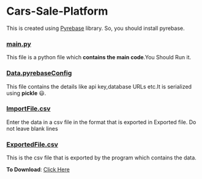 # Cars-Sale-Platform
This is created using [Pyrebase](https://www.google.com/url?sa=t&rct=j&q=&esrc=s&source=web&cd=&cad=rja&uact=8&ved=2ahUKEwjfxu7pvMHwAhWGxDgGHZDGBUQQFjAAegQIAxAD&url=https%3A%2F%2Fgithub.com%2Fthisbejim%2FPyrebase&usg=AOvVaw3M-gToG4PxKyNqNWmA8c2I) library.
So, you should install pyrebase.
### [main.py](https://github.com/RKS200/Cars-Sale-Platform/blob/main/main.py)
This file is a python file which **contains the main code**.You Should Run it. 
### [Data.pyrebaseConfig](https://github.com/RKS200/Cars-Sale-Platform/blob/main/Data.pyrebaseConfig)
This file contains the details like api key,database URLs etc.It is serialized using **pickle** :smiley:.
### [ImportFile.csv](https://github.com/RKS200/Cars-Sale-Platform/blob/main/ImportFile.csv)
Enter the data in a csv file in the format that is exported in Exported file.
Do not leave blank lines
### [ExportedFile.csv](https://github.com/RKS200/Cars-Sale-Platform/blob/main/ExportedFile.csv)
This is the csv file that is exported by the program which contains the data.


**To Download**: [Click Here](https://github.com/RKS200/Cars-Sale-Platform/releases/tag/v2022.0)
